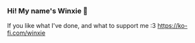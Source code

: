 ### Hi! My name's Winxie 🦋

If you like what I've done, and what to support me :3
https://ko-fi.com/winxie
